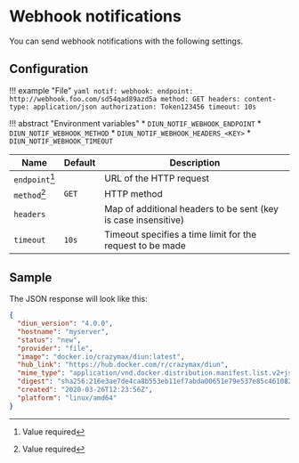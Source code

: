 # Webhook notifications

You can send webhook notifications with the following settings.

## Configuration

!!! example "File"
    ```yaml
    notif:
      webhook:
        endpoint: http://webhook.foo.com/sd54qad89azd5a
        method: GET
        headers:
          content-type: application/json
          authorization: Token123456
        timeout: 10s
    ```

!!! abstract "Environment variables"
    * `DIUN_NOTIF_WEBHOOK_ENDPOINT`
    * `DIUN_NOTIF_WEBHOOK_METHOD`
    * `DIUN_NOTIF_WEBHOOK_HEADERS_<KEY>`
    * `DIUN_NOTIF_WEBHOOK_TIMEOUT`

| Name               | Default       | Description   |
|--------------------|---------------|---------------|
| `endpoint`[^1]     |               | URL of the HTTP request |
| `method`[^1]       | `GET`         | HTTP method |
| `headers`          |               | Map of additional headers to be sent (key is case insensitive) |
| `timeout`          | `10s`         | Timeout specifies a time limit for the request to be made |

## Sample

The JSON response will look like this:

```json
{
  "diun_version": "4.0.0",
  "hostname": "myserver",
  "status": "new",
  "provider": "file",
  "image": "docker.io/crazymax/diun:latest",
  "hub_link": "https://hub.docker.com/r/crazymax/diun",
  "mime_type": "application/vnd.docker.distribution.manifest.list.v2+json",
  "digest": "sha256:216e3ae7de4ca8b553eb11ef7abda00651e79e537e85c46108284e5e91673e01",
  "created": "2020-03-26T12:23:56Z",
  "platform": "linux/amd64"
}
```

[^1]: Value required
